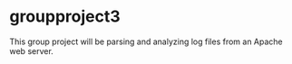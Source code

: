 # groupproject3
This group project will be parsing and analyzing log files from an Apache web server.
